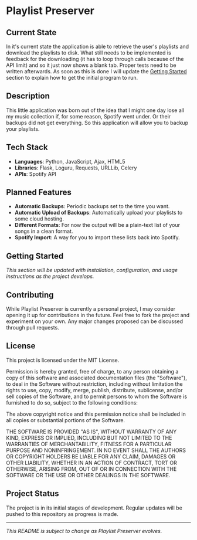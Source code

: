 # Playlist Preserver

## Current State

In it's current state the application is able to retrieve the user's playlists and download the playlists to disk. What still needs to be implemented is feedback for the downloading (it has to loop through calls because of the API limit) and so it just now shows a blank tab. Proper tests need to be written afterwards. As soon as this is done I will update the [Getting Started](#getting-started) section to explain how to get the initial program to run.

## Description

This little application was born out of the idea that I might one day lose all my music collection if, for some reason, Spotify went under. Or their backups did not get everything. So this application will allow you to backup your playlists.

## Tech Stack

- **Languages**: Python, JavaScript, Ajax, HTML5
- **Libraries**: Flask, Loguru, Requests, URLLib, Celery
- **APIs**: Spotify API

## Planned Features

- **Automatic Backups**: Periodic backups set to the time you want.
- **Automatic Upload of Backups**: Automatically upload your playlists to some cloud hosting.
- **Different Formats**: For now the output will be a plain-text list of your songs in a clean format.
- **Spotify Import**: A way for you to import these lists back into Spotify.

## Getting Started

_This section will be updated with installation, configuration, and usage instructions as the project develops._

## Contributing

While Playlist Preserver is currently a personal project, I may consider opening it up for contributions in the future. Feel free to fork the project and experiment on your own. Any major changes proposed can be discussed through pull requests.

## License

This project is licensed under the MIT License.

Permission is hereby granted, free of charge, to any person obtaining a copy of this software and associated documentation files (the "Software"), to deal in the Software without restriction, including without limitation the rights to use, copy, modify, merge, publish, distribute, sublicense, and/or sell copies of the Software, and to permit persons to whom the Software is furnished to do so, subject to the following conditions:

The above copyright notice and this permission notice shall be included in all copies or substantial portions of the Software.

THE SOFTWARE IS PROVIDED "AS IS", WITHOUT WARRANTY OF ANY KIND, EXPRESS OR IMPLIED, INCLUDING BUT NOT LIMITED TO THE WARRANTIES OF MERCHANTABILITY, FITNESS FOR A PARTICULAR PURPOSE AND NONINFRINGEMENT. IN NO EVENT SHALL THE AUTHORS OR COPYRIGHT HOLDERS BE LIABLE FOR ANY CLAIM, DAMAGES OR OTHER LIABILITY, WHETHER IN AN ACTION OF CONTRACT, TORT OR OTHERWISE, ARISING FROM, OUT OF OR IN CONNECTION WITH THE SOFTWARE OR THE USE OR OTHER DEALINGS IN THE SOFTWARE.

## Project Status

The project is in its initial stages of development. Regular updates will be pushed to this repository as progress is made.

---

_This README is subject to change as Playlist Preserver evolves._
